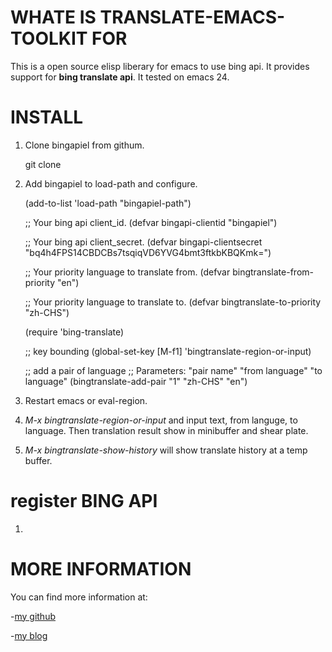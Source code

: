 WHATE IS TRANSLATE-EMACS-TOOLKIT FOR
==========

This is a open source elisp liberary for emacs to use bing api.
It provides support for **bing translate api**.
It tested on emacs 24.

INSTALL
==========

1. Clone bingapiel from githum.

    git clone

2. Add bingapiel to load-path and configure.

    (add-to-list 'load-path "bingapiel-path")

    ;; Your bing api client_id.
    (defvar bingapi-clientid "bingapiel")

    ;; Your bing api client_secret.
    (defvar bingapi-clientsecret "bq4h4FPS14CBDCBs7tsqiqVD6YVG4bmt3ftkbKBQKmk=")

    ;; Your priority language to translate from.
    (defvar bingtranslate-from-priority "en")

    ;; Your priority language to translate to.
    (defvar bingtranslate-to-priority "zh-CHS")

    (require 'bing-translate)

    ;; key bounding
    (global-set-key [M-f1] 'bingtranslate-region-or-input)

    ;; add a pair of language
    ;; Parameters: "pair name" "from language" "to language"
    (bingtranslate-add-pair "1" "zh-CHS" "en")

3. Restart emacs or eval-region.

4. *M-x bingtranslate-region-or-input* and input
   text, from languge, to language. Then translation result show in minibuffer and shear plate.

5. *M-x bingtranslate-show-history* will show translate history at a temp buffer.

register BING API
==========

1.

MORE INFORMATION
==========

You can find more information at:

-[my github](http://github)

-[my blog](http://coordinate.sinaapp.com)
